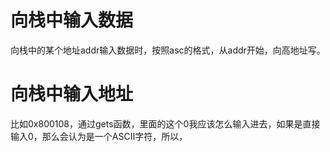 # 向栈中输入数据

向栈中的某个地址addr输入数据时，按照asc的格式，从addr开始，向高地址写。



# 向栈中输入地址

比如0x800108，通过gets函数，里面的这个0我应该怎么输入进去，如果是直接输入0，那么会认为是一个ASCII字符，所以，